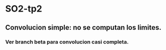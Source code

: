# SO2-tp2

## Convolucion simple: no se computan los limites.
### Ver branch beta para convolucion casi completa.
